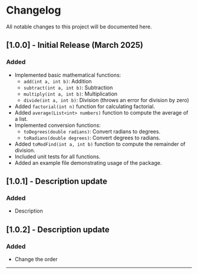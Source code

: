 # Changelog

All notable changes to this project will be documented here.

## [1.0.0] - Initial Release (March 2025)
### Added
- Implemented basic mathematical functions:
  - `add(int a, int b)`: Addition
  - `subtract(int a, int b)`: Subtraction
  - `multiply(int a, int b)`: Multiplication
  - `divide(int a, int b)`: Division (throws an error for division by zero)
- Added `factorial(int n)` function for calculating factorial.
- Added `average(List<int> numbers)` function to compute the average of a list.
- Implemented conversion functions:
  - `toDegrees(double radians)`: Convert radians to degrees.
  - `toRadians(double degrees)`: Convert degrees to radians.
- Added `toModFind(int a, int b)` function to compute the remainder of division.
- Included unit tests for all functions.
- Added an example file demonstrating usage of the package.

## [1.0.1] - Description update
### Added
- Description

## [1.0.2] - Description update
### Added
- Change the order 

---

